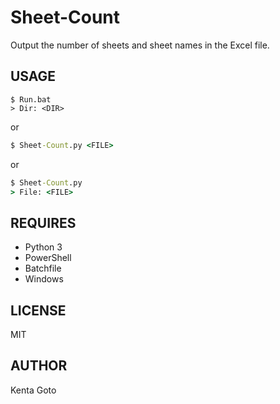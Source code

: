 # Sheet-Count
Output the number of sheets and sheet names in the Excel file.  

## USAGE  
```pwsh  
$ Run.bat
> Dir: <DIR>
```
or  
```cmd  
$ Sheet-Count.py <FILE>
```
or
```cmd  
$ Sheet-Count.py
> File: <FILE>
```

## REQUIRES  
- Python 3  
- PowerShell  
- Batchfile  
- Windows  

## LICENSE  
MIT  

## AUTHOR  
Kenta Goto
